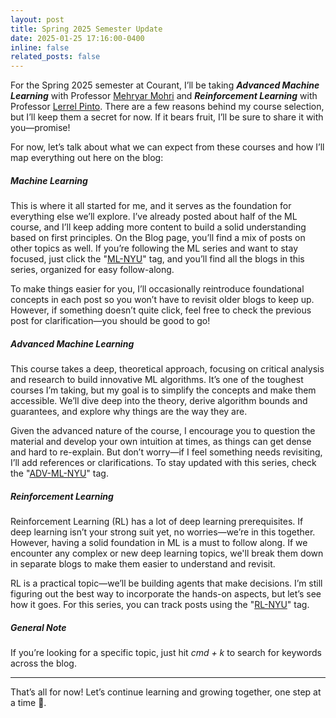 ```yaml
---
layout: post
title: Spring 2025 Semester Update
date: 2025-01-25 17:16:00-0400
inline: false
related_posts: false
---
```


For the Spring 2025 semester at Courant, I’ll be taking ***Advanced Machine Learning*** with Professor [Mehryar Mohri](https://cs.nyu.edu/~mohri/) and ***Reinforcement Learning*** with Professor [Lerrel Pinto](https://www.lerrelpinto.com/). There are a few reasons behind my course selection, but I’ll keep them a secret for now. If it bears fruit, I’ll be sure to share it with you—promise!

For now, let’s talk about what we can expect from these courses and how I’ll map everything out here on the blog:

##### **Machine Learning**
This is where it all started for me, and it serves as the foundation for everything else we’ll explore. I’ve already posted about half of the ML course, and I’ll keep adding more content to build a solid understanding based on first principles. On the Blog page, you’ll find a mix of posts on other topics as well. If you’re following the ML series and want to stay focused, just click the "[ML-NYU](https://monishver11.github.io/blog/category/ml-nyu/)" tag, and you’ll find all the blogs in this series, organized for easy follow-along.

To make things easier for you, I’ll occasionally reintroduce foundational concepts in each post so you won’t have to revisit older blogs to keep up. However, if something doesn’t quite click, feel free to check the previous post for clarification—you should be good to go!

##### **Advanced Machine Learning**
This course takes a deep, theoretical approach, focusing on critical analysis and research to build innovative ML algorithms. It’s one of the toughest courses I’m taking, but my goal is to simplify the concepts and make them accessible. We’ll dive deep into the theory, derive algorithm bounds and guarantees, and explore why things are the way they are.

Given the advanced nature of the course, I encourage you to question the material and develop your own intuition at times, as things can get dense and hard to re-explain. But don’t worry—if I feel something needs revisiting, I’ll add references or clarifications. To stay updated with this series, check the "[ADV-ML-NYU](https://monishver11.github.io/blog/category/adv-ml-nyu/)" tag.

##### **Reinforcement Learning**
Reinforcement Learning (RL) has a lot of deep learning prerequisites. If deep learning isn’t your strong suit yet, no worries—we’re in this together. However, having a solid foundation in ML is a must to follow along. If we encounter any complex or new deep learning topics, we'll break them down in separate blogs to make them easier to understand and revisit.

RL is a practical topic—we’ll be building agents that make decisions. I’m still figuring out the best way to incorporate the hands-on aspects, but let’s see how it goes. For this series, you can track posts using the "[RL-NYU](https://monishver11.github.io/blog/category/rl-nyu/)" tag.

##### **General Note**
If you’re looking for a specific topic, just hit *cmd + k* to search for keywords across the blog.

---

That’s all for now! Let’s continue learning and growing together, one step at a time 🙂.

